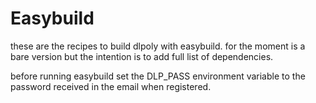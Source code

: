 Easybuild
=========

these are the recipes to build dlpoly with easybuild. for the moment is a bare version but the intention is to add full list of
dependencies.

before running easybuild set the DLP_PASS environment variable to the password received in the email when registered.
